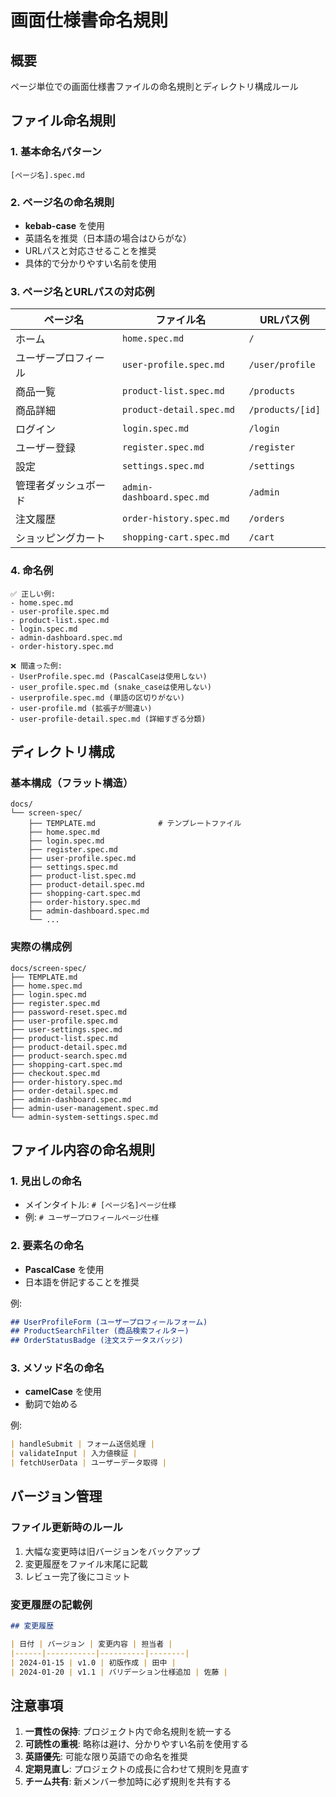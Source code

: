 # 画面仕様書命名規則

## 概要
ページ単位での画面仕様書ファイルの命名規則とディレクトリ構成ルール

## ファイル命名規則

### 1. 基本命名パターン
```
[ページ名].spec.md
```

### 2. ページ名の命名規則
- **kebab-case** を使用
- 英語名を推奨（日本語の場合はひらがな）
- URLパスと対応させることを推奨
- 具体的で分かりやすい名前を使用

### 3. ページ名とURLパスの対応例

| ページ名 | ファイル名 | URLパス例 |
|----------|-----------|----------|
| ホーム | `home.spec.md` | `/` |
| ユーザープロフィール | `user-profile.spec.md` | `/user/profile` |
| 商品一覧 | `product-list.spec.md` | `/products` |
| 商品詳細 | `product-detail.spec.md` | `/products/[id]` |
| ログイン | `login.spec.md` | `/login` |
| ユーザー登録 | `register.spec.md` | `/register` |
| 設定 | `settings.spec.md` | `/settings` |
| 管理者ダッシュボード | `admin-dashboard.spec.md` | `/admin` |
| 注文履歴 | `order-history.spec.md` | `/orders` |
| ショッピングカート | `shopping-cart.spec.md` | `/cart` |

### 4. 命名例

```
✅ 正しい例:
- home.spec.md
- user-profile.spec.md
- product-list.spec.md
- login.spec.md
- admin-dashboard.spec.md
- order-history.spec.md

❌ 間違った例:
- UserProfile.spec.md (PascalCaseは使用しない)
- user_profile.spec.md (snake_caseは使用しない)
- userprofile.spec.md (単語の区切りがない)
- user-profile.md (拡張子が間違い)
- user-profile-detail.spec.md (詳細すぎる分類)
```

## ディレクトリ構成

### 基本構成（フラット構造）
```
docs/
└── screen-spec/
    ├── TEMPLATE.md              # テンプレートファイル
    ├── home.spec.md
    ├── login.spec.md
    ├── register.spec.md
    ├── user-profile.spec.md
    ├── settings.spec.md
    ├── product-list.spec.md
    ├── product-detail.spec.md
    ├── shopping-cart.spec.md
    ├── order-history.spec.md
    ├── admin-dashboard.spec.md
    └── ...
```

### 実際の構成例
```
docs/screen-spec/
├── TEMPLATE.md
├── home.spec.md
├── login.spec.md
├── register.spec.md
├── password-reset.spec.md
├── user-profile.spec.md
├── user-settings.spec.md
├── product-list.spec.md
├── product-detail.spec.md
├── product-search.spec.md
├── shopping-cart.spec.md
├── checkout.spec.md
├── order-history.spec.md
├── order-detail.spec.md
├── admin-dashboard.spec.md
├── admin-user-management.spec.md
└── admin-system-settings.spec.md
```

## ファイル内容の命名規則

### 1. 見出しの命名
- メインタイトル: `# [ページ名]ページ仕様`
- 例: `# ユーザープロフィールページ仕様`

### 2. 要素名の命名
- **PascalCase** を使用
- 日本語を併記することを推奨

例:
```markdown
## UserProfileForm (ユーザープロフィールフォーム)
## ProductSearchFilter (商品検索フィルター)
## OrderStatusBadge (注文ステータスバッジ)
```

### 3. メソッド名の命名
- **camelCase** を使用
- 動詞で始める

例:
```markdown
| handleSubmit | フォーム送信処理 |
| validateInput | 入力値検証 |
| fetchUserData | ユーザーデータ取得 |
```

## バージョン管理

### ファイル更新時のルール
1. 大幅な変更時は旧バージョンをバックアップ
2. 変更履歴をファイル末尾に記載
3. レビュー完了後にコミット

### 変更履歴の記載例
```markdown
## 変更履歴

| 日付 | バージョン | 変更内容 | 担当者 |
|------|-----------|----------|--------|
| 2024-01-15 | v1.0 | 初版作成 | 田中 |
| 2024-01-20 | v1.1 | バリデーション仕様追加 | 佐藤 |
```

## 注意事項

1. **一貫性の保持**: プロジェクト内で命名規則を統一する
2. **可読性の重視**: 略称は避け、分かりやすい名前を使用する
3. **英語優先**: 可能な限り英語での命名を推奨
4. **定期見直し**: プロジェクトの成長に合わせて規則を見直す
5. **チーム共有**: 新メンバー参加時に必ず規則を共有する